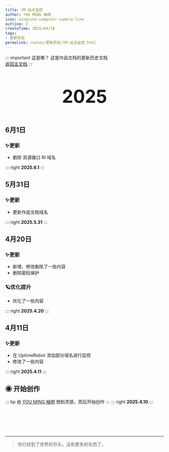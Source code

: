 ```yaml
---
title: YM-站点监控
author: YOU MING 柚明
icon: mingcute:computer-camera-line
outline: 2
createTime: 2025/04/10
tags:
- 更新历史
permalink: /notes/更新历史/YM-站点监控.html
---
```


::: important 这是哪？
这是作品文档的更新历史文档  
[返回主文档](/notes/YM-站点监控.html)
:::

<div style="text-align: center; ">
    <p style="font-size: 56px; font-weight: 650; margin-top: 60px">2025</p>
</div>


## 6月1日 <Badge text="正式版" type="tip" />
### ✨更新

- 删除 资源接口 RI 域名

::: right
**2025.6.1**
:::


## 5月31日 <Badge text="正式版" type="tip" />
### ✨更新

- 更新作品文档域名

::: right
**2025.5.31**
:::


## 4月20日 <Badge text="正式版" type="tip" />
### ✨更新

- 新增、修改删除了一些内容
- 删除密码保护

### 🪐优化提升

- 优化了一些内容

::: right
**2025.4.20**
:::


## 4月11日 <Badge text="正式版" type="tip" />
### ✨更新

- 在 UptimeRobot 添加部分域名进行监控
- 修改了一些内容

::: right
**2025.4.11**
:::


## ◉ 开始创作
::: tip 由 [YOU MING 柚明](/notes/更多/工作室.html#you-ming-柚明) 想到灵感，而后开始创作
:::
::: right
**2025.4.10**
:::

<p style="margin-top: 100px"></p>

---

> 你已经到了世界的尽头，没有更多的东西了。
